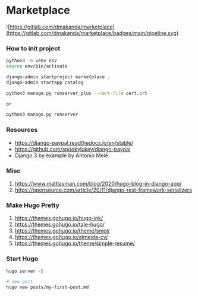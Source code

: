 # Marketplace
![https://gitlab.com/dmakanda/marketplace](https://gitlab.com/dmakanda/marketplace/badges/main/pipeline.svg)
### How to init project

```bash
python3 -m venv env
source env/bin/activate

django-admin startproject marketplace .
django-admin startapp catalog

python3 manage.py runserver_plus --cert-file cert.crt

or 

python3 manage.py runserver
```

### Resources
* https://django-paypal.readthedocs.io/en/stable/
* https://github.com/spookylukey/django-paypal
* Django 3 by example by Antonio Melé


### Misc
1. https://www.mattlayman.com/blog/2020/hugo-blog-in-django-app/
2. https://opensource.com/article/20/11/django-rest-framework-serializers


### Make Hugo Pretty
1. https://themes.gohugo.io/hugo-ink/
2. https://themes.gohugo.io/tale-hugo/
3. https://themes.gohugo.io/theme/smol/
4. https://themes.gohugo.io/almeida-cv/
5. https://themes.gohugo.io/theme/simple-resume/


### Start Hugo
```bash
hugo server -D

# new post
hugo new posts/my-first-post.md
```

